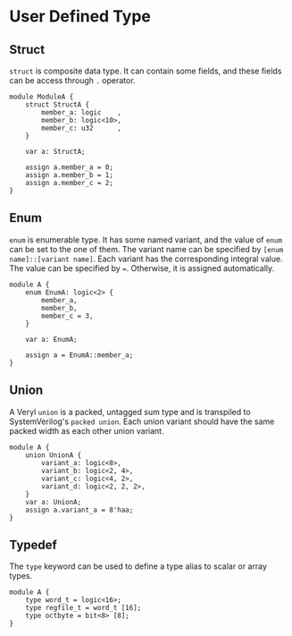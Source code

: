# User Defined Type

## Struct

`struct` is composite data type.
It can contain some fields, and these fields can be access through `.` operator.

```veryl,playground
module ModuleA {
    struct StructA {
        member_a: logic    ,
        member_b: logic<10>,
        member_c: u32      ,
    }

    var a: StructA;

    assign a.member_a = 0;
    assign a.member_b = 1;
    assign a.member_c = 2;
}
```

## Enum

`enum` is enumerable type.
It has some named variant, and the value of `enum` can be set to the one of them.
The variant name can be specified by `[enum name]::[variant name]`.
Each variant has the corresponding integral value.
The value can be specified by `=`.
Otherwise, it is assigned automatically.

```veryl,playground
module A {
    enum EnumA: logic<2> {
        member_a,
        member_b,
        member_c = 3,
    }

    var a: EnumA;

    assign a = EnumA::member_a;
}
```
## Union

A Veryl `union` is a packed, untagged sum type and is transpiled to SystemVerilog's `packed union`.
Each  union variant should have the same packed width as each other union variant.

```veryl,playground
module A {
    union UnionA {
        variant_a: logic<8>,
        variant_b: logic<2, 4>,
        variant_c: logic<4, 2>,
        variant_d: logic<2, 2, 2>,
    }
    var a: UnionA;
    assign a.variant_a = 8'haa;
}
```

## Typedef

The `type` keyword can be used to define a type alias to scalar or array types.

```veryl,playground
module A {
    type word_t = logic<16>;
    type regfile_t = word_t [16];
    type octbyte = bit<8> [8];
}
```
